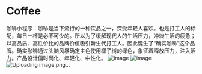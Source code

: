 # Coffee
咖啡小程序：咖啡是当下流行的一种饮品之一，深受年轻人喜欢。也是打工人的标配，每日一杯是必不可少的。所以为了缓解现代人的生活压力，冲淡生活的疲惫；以高品质、高性价比的品牌价值吸引新生代打工人。因此诞生了“确实咖啡”这个品牌。确实咖啡通过头脑风暴确定主色使用椰子树的绿色，象征着释放压力，注入活力。产品设计偏时尚化、年轻化、中性化。
![image](https://github.com/user-attachments/assets/f7ccb13d-d6af-4598-ae12-7921465c3c44)
![image](https://github.com/user-attachments/assets/e120a5d5-9b35-4227-8e98-e8a92d66d4c2)
![Uploading image.png…]()
